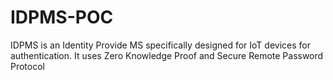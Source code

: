 # IDPMS-POC
IDPMS is an Identity Provide MS specifically designed for IoT devices for authentication. It uses Zero Knowledge Proof and Secure Remote Password Protocol
